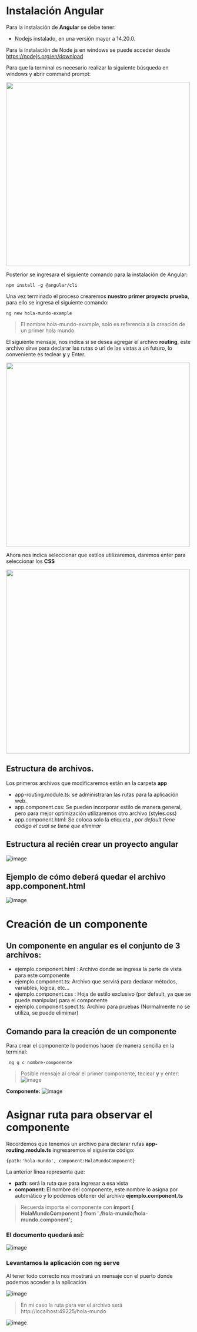 # Instalación Angular

Para la instalación de **Angular** se debe tener:

  - Nodejs instalado, en una versión mayor a 14.20.0.

Para la instalación de Node js en windows se puede acceder desde https://nodejs.org/en/download

Para que la terminal es necesario realizar la siguiente búsqueda en windows y abrir command prompt:

<img src="https://github.com/iecamachog/angular/assets/132395694/ab1c7e08-1b7c-4542-b1ac-4dd68f9653b6" width="500px" >

Posterior se ingresara el siguiente comando para la instalación de Angular:

```
npm install -g @angular/cli
```

Una vez terminado el proceso crearemos **nuestro primer proyecto prueba**, para ello se ingresa el siguiente comando:

```
ng new hola-mundo-example
```
> El nombre hola-mundo-example, solo es referencia a la creación de un primer hola mundo.

El siguiente mensaje, nos indica si se desea agregar el archivo **routing**, este archivo sirve para declarar las rutas o url de las vistas a un futuro,
lo conveniente es teclear **y** y Enter.


<img src="https://github.com/iecamachog/angular/assets/132395694/a4dc524c-cd6b-4e83-8b87-c773588a63fc" width="500px" >


Ahora nos indica seleccionar que estilos utilizaremos, daremos enter para seleccionar los **CSS**


<img src="https://github.com/iecamachog/angular/assets/132395694/b526eab9-3bba-48cc-9b89-fa33eb0f002f" width="500px" >


## Estructura de archivos.

Los primeros archivos que modificaremos están en la carpeta **app**

   - app-routing.module.ts: se administraran las rutas para la aplicación web.
   - app.component.css: Se pueden incorporar estilo de manera general, pero para mejor optimización utilizaremos otro archivo (styles.css) 
   - app.component.html: Se coloca solo la etiqueta **<router-outlet></router-outlet>**, *por default tiene código el cual se tiene que eliminar*

## Estructura al recién crear un proyecto angular

![image](https://github.com/iecamachog/angular/assets/132395694/efc1db28-6d55-4098-8f61-db3cb4f76d9a)

## Ejemplo de cómo deberá quedar el archivo app.component.html

![image](https://github.com/iecamachog/angular/assets/132395694/fb99ddf1-f622-46a3-becf-9d35e89f40f9)

# Creación de un componente

## Un componente en angular es el conjunto de 3 archivos:

   - ejemplo.component.html : Archivo donde se ingresa la parte de vista para este componente
   - ejemplo.component.ts: Archivo que servirá para declarar métodos, variables, logica, etc...
   - ejemplo.component.css : Hoja de estilo exclusivo (por default, ya que se puede manipular) para el componente
   - ejemplo.component.spect.ts: Archivo para pruebas (Normalmente no se utiliza, se puede elimimar)

 ## Comando para la creación de un componente

Para crear el componente lo podemos hacer de manera sencilla en la terminal:

```
 ng g c nombre-componente
```

> Posible mensaje al crear el primer componente, teclear **y** y enter:
![image](https://github.com/iecamachog/angular/assets/132395694/7906b3ae-6e76-4e35-a425-c0f98c57fdae)

**Componente:**
![image](https://github.com/iecamachog/angular/assets/132395694/ca48bf3f-0f43-4125-8916-414a76434c39)

# Asignar ruta para observar el componente

Recordemos que tenemos un archivo para declarar rutas **app-routing.module.ts** ingresaremos el siguiente código:

```
{path:'hola-mundo', component:HolaMundoComponent}
```
La anterior línea representa que:

   - **path**: será la ruta que para ingresar a esa vista
   - **component**: El nombre del componente, este nombre lo asigna por automático y lo podemos obtener del archivo **ejemplo.component.ts**

> Recuerda importa el componente con **import { HolaMundoComponent } from './hola-mundo/hola-mundo.component';**

### El documento quedará así:

![image](https://github.com/iecamachog/angular/assets/132395694/9c5663fb-5c2e-4dca-b798-4e8b8d72e433)

### Levantamos la aplicación con **ng serve**

Al tener todo correcto nos mostrará un mensaje con el puerto donde podemos acceder a la aplicación

![image](https://github.com/iecamachog/angular/assets/132395694/747f1779-129c-4b89-b9e9-91c54936d109)

> En mi caso la ruta para ver el archivo será http://localhost:49225/hola-mundo

![image](https://github.com/iecamachog/angular/assets/132395694/7b0b4854-529f-4296-84c9-391cab5e9051)
